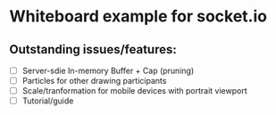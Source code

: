 # Whiteboard example for socket.io

## Outstanding issues/features:
- [ ] Server-sdie In-memory Buffer + Cap (pruning)
- [ ] Particles for other drawing participants
- [ ] Scale/tranformation for mobile devices with portrait viewport
- [ ] Tutorial/guide